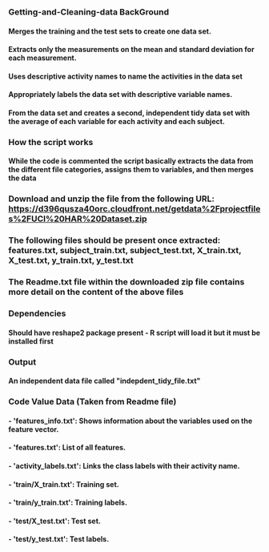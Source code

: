 
### Getting-and-Cleaning-data BackGround
#### Merges the training and the test sets to create one data set.
#### Extracts only the measurements on the mean and standard deviation for each measurement.
#### Uses descriptive activity names to name the activities in the data set
#### Appropriately labels the data set with descriptive variable names.
#### From the data set and creates a second, independent tidy data set with the average of each variable for each activity and each subject.


### How the script works
#### While the code is commented the script basically extracts the data from the different file categories, assigns them to variables, and then merges the data

### Download and unzip the file from the following URL: https://d396qusza40orc.cloudfront.net/getdata%2Fprojectfiles%2FUCI%20HAR%20Dataset.zip

### The following files should be present once extracted: features.txt, subject_train.txt, subject_test.txt, X_train.txt, X_test.txt, y_train.txt, y_test.txt

### The Readme.txt file within the downloaded zip file contains more detail on the content of the above files

### Dependencies
#### Should have reshape2 package present - R script will load it but it must be installed first

### Output
#### An independent data file called "indepdent_tidy_file.txt"

### Code Value Data (Taken from Readme file)
#### - 'features_info.txt': Shows information about the variables used on the feature vector.
#### - 'features.txt': List of all features.
#### - 'activity_labels.txt': Links the class labels with their activity name.
#### - 'train/X_train.txt': Training set.
#### - 'train/y_train.txt': Training labels.
#### - 'test/X_test.txt': Test set.
#### - 'test/y_test.txt': Test labels.

